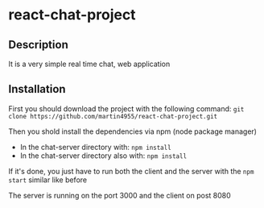 # react-chat-project
## Description
It is a very simple real time chat, web application
## Installation
First you should download the project with the following command: 
`git clone https://github.com/martin4955/react-chat-project.git`

Then you shold install the dependencies via npm (node package manager)
- In the chat-server directory with: `npm install`
- In the chat-server directory also with: `npm install`

If it's done, you just have to run both the client and the server with the `npm start` similar like before

The server is running on the port 3000 and the client on post 8080
